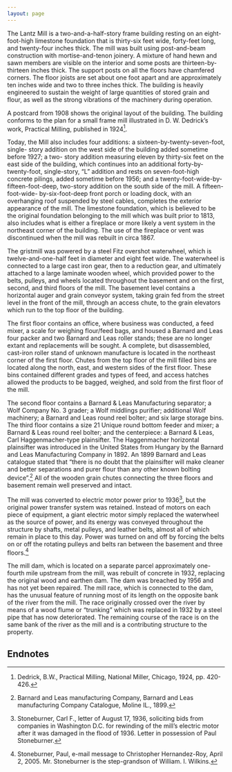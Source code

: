 ```yaml
---
layout: page
---
```


The Lantz Mill is a two-and-a-half-story frame building resting on an eight-foot-high limestone foundation that is thirty-six feet wide, forty-feet long, and twenty-four inches thick. The mill was built using post-and-beam construction with mortise-and-tenon joinery. A mixture of hand hewn and sawn members are visible on the interior and some posts are thirteen-by-thirteen inches thick.  The support posts on all the floors have chamfered corners.   The floor joists are set about one foot apart and are approximately ten inches wide and two to three inches thick.  The building is heavily engineered to sustain the weight of large quantities of stored grain and flour, as well as the strong vibrations of the machinery during operation.

A postcard from 1908 shows the original layout of the building.  The building conforms to the plan for a small frame mill illustrated in D. W. Dedrick’s work, Practical Milling, published in 1924[^1].

Today, the Mill also includes four additions: a sixteen-by-twenty-seven-foot, single- story addition on the west side of the building added sometime before 1927; a two- story addition measuring eleven by thirty-six feet on the east side of the building, which continues into an additional forty-by-twenty-foot, single-story, “L” addition and rests on seven-foot-high concrete pilings, added sometime before 1956; and a twenty-foot-wide-by-fifteen-foot-deep, two-story addition on the south side of the mill.  A fifteen-foot-wide- by-six-foot-deep front porch or loading dock, with an overhanging roof suspended by steel cables, completes the exterior appearance of the mill.  The limestone foundation, which is believed to be the original foundation belonging to the mill which was built prior to 1813, also includes what is either a fireplace or more likely a vent system in the northeast corner of the building.  The use of the fireplace or vent was discontinued when the mill was rebuilt in circa 1867. 

The gristmill was powered by a steel Fitz overshot waterwheel, which is twelve-and-one-half feet in diameter and eight feet wide.  The waterwheel is connected to a large cast iron gear, then to a reduction gear, and ultimately attached to a large laminate wooden wheel, which provided power to the belts, pulleys, and wheels located throughout the basement and on the first, second, and third floors of the mill.  The basement level contains a horizontal auger and grain conveyor system, taking grain fed from the street level in the front of the mill, through an access chute, to the grain elevators which run to the top floor of the building.

The first floor contains an office, where business was conducted, a feed mixer, a scale for weighing flour/feed bags, and housed a Barnard and Leas four packer and two Barnard and Leas roller stands; these are no longer extant and replacements will be sought.   A complete, but disassembled, cast-iron roller stand of unknown manufacture is located in the northeast corner of the first floor. Chutes from the top floor of the mill filled bins are located along the north, east, and western sides of the first floor.  These bins contained different grades and types of feed, and access hatches allowed the products to be bagged, weighed, and sold from the first floor of the mill. 

The second floor contains a Barnard & Leas Manufacturing separator; a Wolf Company No. 3 grader; a Wolf middlings purifier; additional Wolf machinery;  a Barnard and Leas round reel bolter; and six large storage bins.  The third floor contains a size 21 Unique round bottom feeder and mixer; a Barnard & Leas round reel bolter; and the centerpiece: a Barnard & Leas, Carl Haggenmacher-type plainsifter.  The Haggenmacher horizontal plainsifter was introduced in the United States from Hungary by the Barnard and Leas Manufacturing Company in 1892.  An 1899 Barnard and Leas catalogue stated that “there is no doubt that the plainsifter will make cleaner and better separations and purer flour than any other known bolting device”.[^2]  All of the wooden grain chutes connecting the three floors and basement remain well preserved and intact.

The mill was converted to electric motor power prior to 1936[^3], but the original power transfer system was retained.  Instead of motors on each piece of equipment, a giant electric motor simply replaced the waterwheel as the source of power, and its energy was conveyed throughout the structure by shafts, metal pulleys, and leather belts, almost all of which remain in place to this day.  Power was turned on and off by forcing the belts on or off the rotating pulleys and belts ran between the basement and three floors.[^4]  

The mill dam, which is located on a separate parcel approximately one-fourth mile upstream from the mill, was rebuilt of concrete in 1932, replacing the original wood and earthen dam.  The dam was breached by 1956 and has not yet  been repaired.  The mill race, which is connected to the dam, has the unusual feature of running most of its length on the opposite bank of the river from the mill.  The race originally crossed over the river by means of a wood flume or “trunking” which was replaced in 1932 by a steel pipe that has now deteriorated. The remaining course of the race is on the same bank of the river as the mill and is a contributing structure to the property.

## Endnotes

[^1]: Dedrick, B.W., Practical Milling, National Miller, Chicago, 1924, pp. 420-426.
[^2]: Barnard and Leas manufacturing Company,  Barnard and Leas manufacturing Company Catalogue, Moline IL., 1899.
[^3]: Stoneburner, Carl F., letter of August 17, 1936, soliciting bids from companies in Washington D.C. for rewinding of the mill’s electric motor after it was damaged in the flood of 1936.  Letter in possession of Paul Stoneburner.
[^4]: Stoneburner, Paul, e-mail message to Christopher Hernandez-Roy, April 2, 2005.  Mr. Stoneburner is the step-grandson of William. I. Wilkins. 



